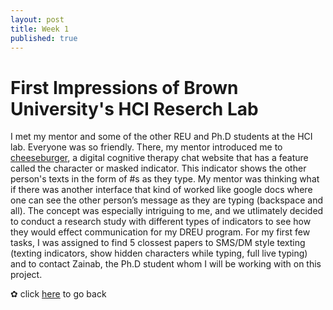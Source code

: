 ```yaml
---
layout: post
title: Week 1
published: true
---
```


# First Impressions of Brown University's HCI Reserch Lab

I met my mentor and some of the other REU and Ph.D students at the HCI lab. Everyone was so friendly. There, my mentor introduced me to [cheeseburger](https://cheeseburgertherapy.org/), a digital cognitive therapy chat website that has a feature called the character or masked indicator. This indicator shows the other person's texts in the form of #s as they type. My mentor was thinking what if there was another interface that kind of worked like google docs where one can see the other person’s message as they are typing (backspace and all). The concept was especially intriguing to me, and we utlimately decided to conduct a research study with different types of indicators to see how they would effect communication for my DREU program. For my first few tasks, I was assigned to find 5 clossest papers to SMS/DM style texting (texting indicators, show hidden characters while typing, full live typing) and to contact Zainab, the Ph.D student whom I will be working with on this project. 

✿ click [here](https://momentine.github.io/) to go back
